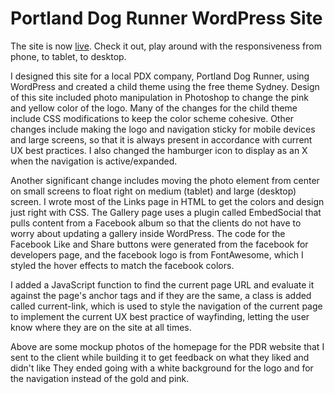 <h1>Portland Dog Runner WordPress Site</h1>

<p>The site is now <a href="https://portlanddogrunner.com/" target="_blank">live</a>. Check it out, play around with the responsiveness from phone, to tablet, to desktop.</p>

<p>I designed this site for a local PDX company, Portland Dog Runner, using WordPress and created a child theme using the free theme Sydney. Design of this site included photo manipulation in Photoshop to change the pink and yellow color of the logo. Many of the changes for the child theme include CSS modifications to keep the color scheme cohesive. Other changes include making the logo and navigation sticky for mobile devices and large screens, so that it is always present in accordance with current UX best practices. I also changed the hamburger icon to display as an X when the navigation is active/expanded.</p>

<p>Another significant change includes moving the photo element from center on small screens to float right on medium (tablet) and large (desktop) screen. I wrote most of the Links page in HTML to get the colors and design just right with CSS. The Gallery page uses a plugin called EmbedSocial that pulls content from a Facebook album so that the clients do not have to worry about updating a gallery inside WordPress. The code for the Facebook Like and Share buttons were generated from the facebook for developers page, and the facebook logo is from FontAwesome, which I styled the hover effects to match the facebook colors.</p>

<p>I added a JavaScript function to find the current page URL and evaluate it against the page's anchor tags and if they are the same, a class is added called current-link, which is used to style the navigation of the current page to implement the current UX best practice of wayfinding, letting the user know where they are on the site at all times.</p>

<p>Above are some mockup photos of the homepage for the PDR website that I sent to the client while building it to get feedback on what they liked and didn't like They ended going with a white background for the logo and for the navigation instead of the gold and pink.</p>
